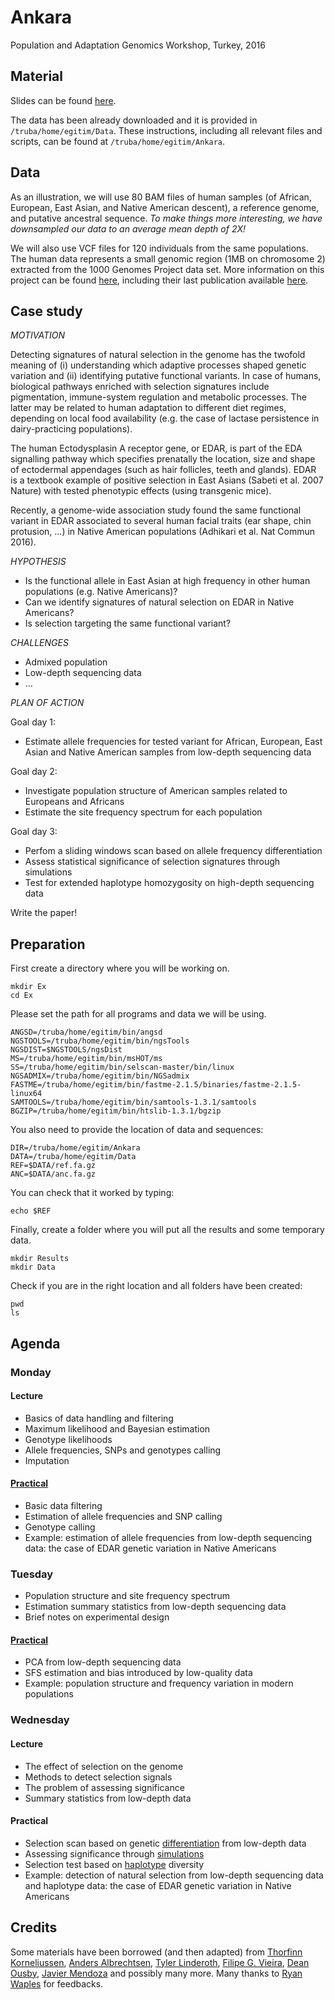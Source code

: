 # Ankara
Population and Adaptation Genomics Workshop, Turkey, 2016

## Material

Slides can be found [here](https://github.com/mfumagalli/Ankara/tree/master/Slides).

The data has been already downloaded and it is provided in `/truba/home/egitim/Data`.
These instructions, including all relevant files and scripts, can be found at `/truba/home/egitim/Ankara`.

## Data

As an illustration, we will use 80 BAM files of human samples (of African, European, East Asian, and Native American descent), a reference genome, and putative ancestral sequence.
*To make things more interesting, we have downsampled our data to an average mean depth of 2X!*

We will also use VCF files for 120 individuals from the same populations.
The human data represents a small genomic region (1MB on chromosome 2) extracted from the 1000 Genomes Project data set.
More information on this project can be found [here](http://www.1000genomes.org/), including their last publication available [here](http://www.nature.com/nature/journal/v526/n7571/full/nature15393.html).

## Case study

*MOTIVATION*

Detecting signatures of natural selection in the genome has the twofold meaning of (i) understanding which adaptive processes shaped genetic variation and (ii) identifying putative functional variants.
In case of humans, biological pathways enriched with selection signatures include pigmentation, immune-system regulation and metabolic processes.
The latter may be related to human adaptation to different diet regimes, depending on local food availability (e.g. the case of lactase persistence in dairy-practicing populations).

The human Ectodysplasin A receptor gene, or EDAR, is part of the EDA signalling pathway which specifies prenatally the location, size and shape of ectodermal appendages (such as hair follicles, teeth and glands).
EDAR is a textbook example of positive selection in East Asians (Sabeti et al. 2007 Nature) with tested phenotypic effects (using transgenic mice).

Recently, a genome-wide association study found the same functional variant in EDAR associated to several human facial traits (ear shape, chin protusion, ...) in Native American populations (Adhikari et al. Nat Commun 2016).

*HYPOTHESIS*

- Is the functional allele in East Asian at high frequency in other human populations (e.g. Native Americans)?
- Can we identify signatures of natural selection on EDAR in Native Americans?
- Is selection targeting the same functional variant?

*CHALLENGES*
- Admixed population
- Low-depth sequencing data
- ...

*PLAN OF ACTION*

Goal day 1:

- Estimate allele frequencies for tested variant for African, European, East Asian and Native American samples from low-depth sequencing data

Goal day 2:

- Investigate population structure of American samples related to Europeans and Africans
- Estimate the site frequency spectrum for each population 

Goal day 3:

- Perfom a sliding windows scan based on allele frequency differentiation
- Assess statistical significance of selection signatures through simulations
- Test for extended haplotype homozygosity on high-depth sequencing data

Write the paper!

## Preparation

First create a directory where you will be working on.
```
mkdir Ex
cd Ex
```
Please set the path for all programs and data we will be using.
```
ANGSD=/truba/home/egitim/bin/angsd
NGSTOOLS=/truba/home/egitim/bin/ngsTools
NGSDIST=$NGSTOOLS/ngsDist
MS=/truba/home/egitim/bin/msHOT/ms
SS=/truba/home/egitim/bin/selscan-master/bin/linux
NGSADMIX=/truba/home/egitim/bin/NGSadmix
FASTME=/truba/home/egitim/bin/fastme-2.1.5/binaries/fastme-2.1.5-linux64
SAMTOOLS=/truba/home/egitim/bin/samtools-1.3.1/samtools
BGZIP=/truba/home/egitim/bin/htslib-1.3.1/bgzip
```
You also need to provide the location of data and sequences:
```
DIR=/truba/home/egitim/Ankara
DATA=/truba/home/egitim/Data
REF=$DATA/ref.fa.gz
ANC=$DATA/anc.fa.gz
```
You can check that it worked by typing:
```
echo $REF
```
Finally, create a folder where you will put all the results and some temporary data.
```
mkdir Results
mkdir Data
```
Check if you are in the right location and all folders have been created:
```
pwd
ls
```

## Agenda

### Monday

#### Lecture

* Basics of data handling and filtering
* Maximum likelihood and Bayesian estimation
* Genotype likelihoods
* Allele frequencies, SNPs and genotypes calling
* Imputation

#### [Practical](Files/day1.md)

* Basic data filtering
* Estimation of allele frequencies and SNP calling
* Genotype calling
* Example: estimation of allele frequencies from low-depth sequencing data: the case of EDAR genetic variation in Native Americans

### Tuesday

* Population structure and site frequency spectrum
* Estimation summary statistics from low-depth sequencing data
* Brief notes on experimental design

#### [Practical](Files/day2.md)

* PCA from low-depth sequencing data
* SFS estimation and bias introduced by low-quality data
* Example: population structure and frequency variation in modern populations

### Wednesday

#### Lecture

* The effect of selection on the genome
* Methods to detect selection signals
* The problem of assessing significance
* Summary statistics from low-depth data

#### Practical

* Selection scan based on genetic [differentiation](Files/day3a.md) from low-depth data
* Assessing significance through [simulations](Files/day3b.md)
* Selection test based on [haplotype](Files/day3c.md) diversity
* Example: detection of natural selection from low-depth sequencing data and haplotype data: the case of EDAR genetic variation in Native Americans


## Credits

Some materials have been borrowed (and then adapted) from [Thorfinn Korneliussen](http://scholar.google.co.uk/citations?user=-YNWF4AAAAAJ&hl=en), [Anders Albrechtsen](http://popgen.dk/albrecht/web/WelcomePage.html), [Tyler Linderoth](http://scholar.google.com/citations?user=dTuxmzkAAAAJ&hl=en), [Filipe G. Vieira](http://scholar.google.com/citations?user=gvZmPNQAAAAJ&hl=en), [Dean Ousby](https://www.linkedin.com/in/deanousby), [Javier Mendoza](https://www.ucl.ac.uk/candela/candela-news/new-fellow-javiermendoza) and possibly many more. Many thanks to [Ryan Waples](http://www1.bio.ku.dk/english/Staff/?pure=en/persons/545443) for feedbacks.



